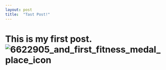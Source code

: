 ```yaml
---
layout: post
title:  "Tast Post!"
---
```


# This is my first post.![6622905_and_first_fitness_medal_place_icon](C:\Users\janus\OneDrive\문서\.vscode\Projects\ONE629-github-blog\ONE629.github.io\images\6622905_and_first_fitness_medal_place_icon.png)